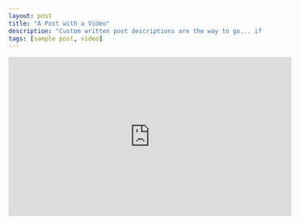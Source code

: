 ```yaml
---
layout: post
title: "A Post with a Video"
description: "Custom written post descriptions are the way to go... if you're not lazy."
tags: [sample post, video]
---
```


<iframe width="560" height="315" src="https://www.youtube.com/watch?v=jqxENMKaeCU" frameborder="0"></iframe>
